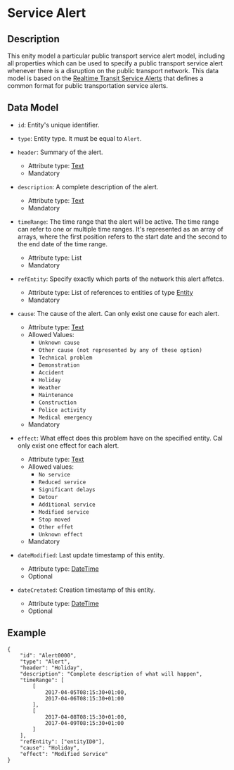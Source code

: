 # Service Alert

## Description
This enity model a particular public transport service alert model, including all properties which can be used to specify a public transport service alert whenever there is a disruption on the public transport network. This data model is based on the [Realtime Transit Service Alerts](https://developers.google.com/transit/gtfs-realtime/guides/service-alerts) that defines a common format for public transportation service alerts.

## Data Model

- ```id```: Entity's unique identifier.

- ```type```: Entity type. It must be equal to ```Alert```.

- ```header```: Summary of the alert.
	- Attribute type: [Text](https://schema.org/Text)
	- Mandatory

- ```description```: A complete description of the alert.
	- Attribute type: [Text](https://schema.org/Text)
	- Mandatory

- ```timeRange```: The time range that the alert will be active. The time range can refer to one or multiple time ranges. It's represented as an array of arrays, where the first position refers to the start date and the second to the end date of the time range.
	- Attribute type: List
	- Mandatory

- ```refEntity```: Specify exactly which parts of the network this alert affetcs.
	- Attribute type: List of references to entities of type [Entity](https://github.com/ftcardoso/dataModels/blob/public_transportation_2/Transportation/PublicTransportServiceAlerts/Entity/doc/spec.md)
	- Mandatory

- ```cause```: The cause of the alert. Can only exist one cause for each alert.
	- Attribute type: [Text](https://schema.org/Text)
	- Allowed Values:
		- ```Unknown cause```
		- ```Other cause (not represented by any of these option)```
		- ```Technical problem```
		- ```Demonstration```
		- ```Accident```
		- ```Holiday```
		- ```Weather```
		- ```Maintenance```
		- ```Construction```
		- ```Police activity```
		- ```Medical emergency```
	- Mandatory

- ```effect```: What effect does this problem have on the specified entity. Cal only exist one effect for each alert.
	- Attribute type: [Text](https://schema.org/Text)
	- Allowed values:
		- ```No service```
		- ```Reduced service```
		- ```Significant delays```
		- ```Detour```
		- ```Additional service```
		- ```Modified service```
		- ```Stop moved```
		- ```Other effet```
		- ```Unknown effect```
	- Mandatory

- ```dateModified```: Last update timestamp of this entity.
	- Attribute type: [DateTime](https://schema.org/DateTime)
	- Optional

- ```dateCretated```: Creation timestamp of this entity.
	- Attribute type: [DateTime](https://schema.org/DateTime)
    - Optional


## Example

```
{
    "id": "Alert0000",
    "type": "Alert",
    "header": "Holiday",
    "description": "Complete description of what will happen",
    "timeRange": [
    	[
            2017-04-05T08:15:30+01:00,
            2017-04-06T08:15:30+01:00
        ],
        [
            2017-04-08T08:15:30+01:00,
            2017-04-09T08:15:30+01:00
        ]
    ],
    "refEntity": ["entityID0"],
    "cause": "Holiday",
    "effect": "Modified Service"
}
```
